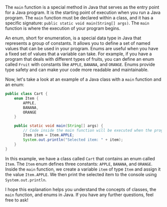 The `main` function is a special method in Java that serves as the entry point for a Java program. It is the starting point of execution when you run a Java program. The `main` function must be declared within a class, and it has a specific signature: `public static void main(String[] args)`. The `main` function is where the execution of your program begins.

An enum, short for enumeration, is a special data type in Java that represents a group of constants. It allows you to define a set of named values that can be used in your program. Enums are useful when you have a fixed set of values that a variable can take. For example, if you have a program that deals with different types of fruits, you can define an enum called `Fruit` with constants like `APPLE`, `BANANA`, and `ORANGE`. Enums provide type safety and can make your code more readable and maintainable.

Now, let's take a look at an example of a Java class with a `main` function and an enum:

```java
public class Cart {
    enum Item {
        APPLE,
        BANANA,
        ORANGE
    }

    public static void main(String[] args) {
        // Code inside the main function will be executed when the program runs
        Item item = Item.APPLE;
        System.out.println("Selected item: " + item);
    }
}
```

In this example, we have a class called `Cart` that contains an enum called `Item`. The `Item` enum defines three constants: `APPLE`, `BANANA`, and `ORANGE`. Inside the `main` function, we create a variable `item` of type `Item` and assign it the value `Item.APPLE`. We then print the selected item to the console using `System.out.println`.

I hope this explanation helps you understand the concepts of classes, the `main` function, and enums in Java. If you have any further questions, feel free to ask!